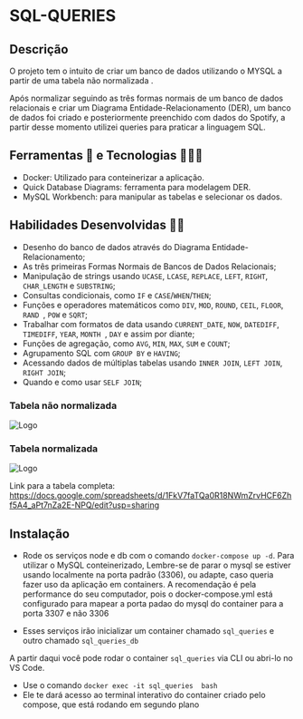 
# SQL-QUERIES




## Descrição

O projeto tem o intuito de criar um  banco de dados utilizando o MYSQL a partir de uma tabela não normalizada
.

Após normalizar seguindo as três formas normais de um banco de dados relacionais e criar um Diagrama Entidade-Relacionamento (DER), um banco de dados foi criado e posteriormente preenchido com dados do Spotify,
a partir desse momento utilizei queries para praticar a linguagem SQL.



## Ferramentas 🔧 e  Tecnologias 👨🏾‍💻

 - Docker: Utilizado para conteinerizar a aplicação.
 - Quick Database Diagrams: ferramenta para modelagem DER.  
 - MySQL Workbench: para manipular as tabelas e selecionar os dados.


## Habilidades Desenvolvidas 🤹🏾

- Desenho do banco de dados através do Diagrama Entidade-Relacionamento;
- As três primeiras Formas Normais de Bancos de Dados Relacionais;
- Manipulação de strings usando ```UCASE```, ```LCASE```, ```REPLACE```, ```LEFT```, ```RIGHT```, ```CHAR_LENGTH``` e ```SUBSTRING```;
- Consultas condicionais, como ```IF``` e ```CASE```/```WHEN```/```THEN```;
- Funções e operadores matemáticos como ```DIV```, ```MOD```, ```ROUND```, ```CEIL```, ```FLOOR```, ```RAND ```, ```POW``` e ```SQRT```;
- Trabalhar com formatos de data usando ```CURRENT_DATE```, ```NOW```, ```DATEDIFF```, ```TIMEDIFF```, ```YEAR```, ```MONTH ```, ```DAY``` e assim por diante;
- Funções de agregação, como ```AVG```, ```MIN```, ```MAX```, ```SUM``` e ```COUNT```;
- Agrupamento SQL com ```GROUP BY``` e ```HAVING```;
- Acessando dados de múltiplas tabelas usando ```INNER JOIN```, ```LEFT JOIN```, ```RIGHT JOIN```;
- Quando e como usar ```SELF JOIN```;



### Tabela não normalizada

![Logo](https://uploaddeimagens.com.br/images/004/044/889/original/Screenshot_13.png?1664581704)
### Tabela  normalizada
![Logo](https://uploaddeimagens.com.br/images/004/044/894/full/Screenshot_14.png?1664581900)

Link para a tabela completa: https://docs.google.com/spreadsheets/d/1FkV7faTQa0R18NWmZrvHCF6Zhf5A4_aPt7nZa2E-NPQ/edit?usp=sharing
## Instalação 

- Rode os serviços node e db com o comando ```docker-compose up -d```.
Para utilizar o MySQL conteinerizado, 
Lembre-se de parar o mysql se estiver usando localmente na porta padrão (3306), ou adapte, caso queria fazer uso da aplicação em containers. A recomendação é pela performance do seu computador, pois o docker-compose.yml está configurado para mapear a porta padao do mysql do container para a porta 3307 e não 3306

- Esses serviços irão inicializar um container chamado ```sql_queries``` e outro chamado ```sql_queries_db```

A partir daqui você pode rodar o container ```sql_queries``` via CLI ou abri-lo no VS Code.

- Use o comando ```docker exec -it sql_queries  bash```
- Ele te dará acesso ao terminal interativo do container criado pelo compose, que está rodando em segundo plano
